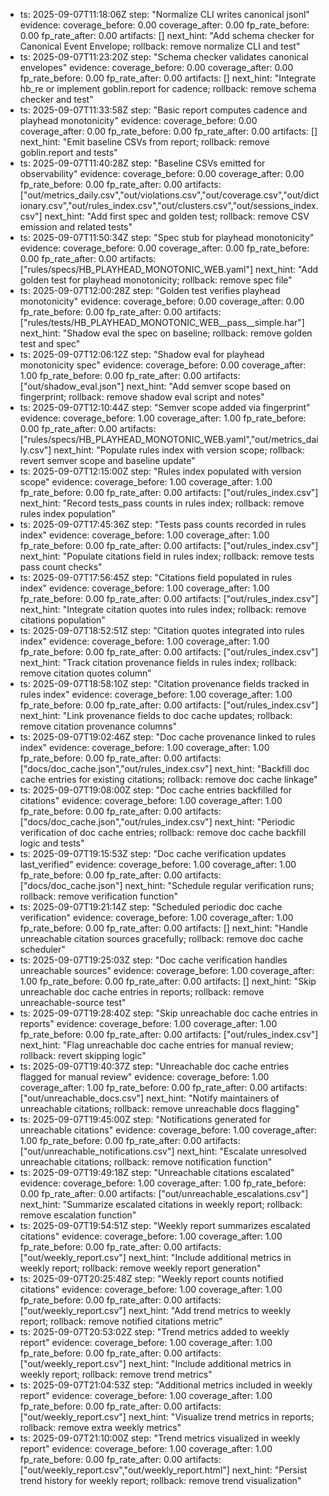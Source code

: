 - ts: 2025-09-07T11:18:06Z
  step: "Normalize CLI writes canonical jsonl"
  evidence:
    coverage_before: 0.00
    coverage_after: 0.00
    fp_rate_before: 0.00
    fp_rate_after: 0.00
    artifacts: []
  next_hint: "Add schema checker for Canonical Event Envelope; rollback: remove normalize CLI and test"
- ts: 2025-09-07T11:23:20Z
  step: "Schema checker validates canonical envelopes"
  evidence:
    coverage_before: 0.00
    coverage_after: 0.00
    fp_rate_before: 0.00
    fp_rate_after: 0.00
    artifacts: []
  next_hint: "Integrate hb_re or implement goblin.report for cadence; rollback: remove schema checker and test"
- ts: 2025-09-07T11:33:58Z
  step: "Basic report computes cadence and playhead monotonicity"
  evidence:
    coverage_before: 0.00
    coverage_after: 0.00
    fp_rate_before: 0.00
    fp_rate_after: 0.00
    artifacts: []
  next_hint: "Emit baseline CSVs from report; rollback: remove goblin.report and tests"
- ts: 2025-09-07T11:40:28Z
  step: "Baseline CSVs emitted for observability"
  evidence:
    coverage_before: 0.00
    coverage_after: 0.00
    fp_rate_before: 0.00
    fp_rate_after: 0.00
    artifacts: ["out/metrics_daily.csv","out/violations.csv","out/coverage.csv","out/dictionary.csv","out/rules_index.csv","out/clusters.csv","out/sessions_index.csv"]
  next_hint: "Add first spec and golden test; rollback: remove CSV emission and related tests"
- ts: 2025-09-07T11:50:34Z
  step: "Spec stub for playhead monotonicity"
  evidence:
    coverage_before: 0.00
    coverage_after: 0.00
    fp_rate_before: 0.00
    fp_rate_after: 0.00
    artifacts: ["rules/specs/HB_PLAYHEAD_MONOTONIC_WEB.yaml"]
  next_hint: "Add golden test for playhead monotonicity; rollback: remove spec file"
- ts: 2025-09-07T12:00:28Z
  step: "Golden test verifies playhead monotonicity"
  evidence:
    coverage_before: 0.00
    coverage_after: 0.00
    fp_rate_before: 0.00
    fp_rate_after: 0.00
    artifacts: ["rules/tests/HB_PLAYHEAD_MONOTONIC_WEB__pass__simple.har"]
  next_hint: "Shadow eval the spec on baseline; rollback: remove golden test and spec"
- ts: 2025-09-07T12:06:12Z
  step: "Shadow eval for playhead monotonicity spec"
  evidence:
    coverage_before: 0.00
    coverage_after: 1.00
    fp_rate_before: 0.00
    fp_rate_after: 0.00
    artifacts: ["out/shadow_eval.json"]
  next_hint: "Add semver scope based on fingerprint; rollback: remove shadow eval script and notes"
- ts: 2025-09-07T12:10:44Z
  step: "Semver scope added via fingerprint"
  evidence:
    coverage_before: 1.00
    coverage_after: 1.00
    fp_rate_before: 0.00
    fp_rate_after: 0.00
    artifacts: ["rules/specs/HB_PLAYHEAD_MONOTONIC_WEB.yaml","out/metrics_daily.csv"]
  next_hint: "Populate rules index with version scope; rollback: revert semver scope and baseline update"
- ts: 2025-09-07T12:15:00Z
  step: "Rules index populated with version scope"
  evidence:
    coverage_before: 1.00
    coverage_after: 1.00
    fp_rate_before: 0.00
    fp_rate_after: 0.00
    artifacts: ["out/rules_index.csv"]
  next_hint: "Record tests_pass counts in rules index; rollback: remove rules index population"
- ts: 2025-09-07T17:45:36Z
  step: "Tests pass counts recorded in rules index"
  evidence:
    coverage_before: 1.00
    coverage_after: 1.00
    fp_rate_before: 0.00
    fp_rate_after: 0.00
    artifacts: ["out/rules_index.csv"]
  next_hint: "Populate citations field in rules index; rollback: remove tests pass count checks"
- ts: 2025-09-07T17:56:45Z
  step: "Citations field populated in rules index"
  evidence:
    coverage_before: 1.00
    coverage_after: 1.00
    fp_rate_before: 0.00
    fp_rate_after: 0.00
    artifacts: ["out/rules_index.csv"]
  next_hint: "Integrate citation quotes into rules index; rollback: remove citations population"
- ts: 2025-09-07T18:52:51Z
  step: "Citation quotes integrated into rules index"
  evidence:
    coverage_before: 1.00
    coverage_after: 1.00
    fp_rate_before: 0.00
    fp_rate_after: 0.00
    artifacts: ["out/rules_index.csv"]
  next_hint: "Track citation provenance fields in rules index; rollback: remove citation quotes column"
- ts: 2025-09-07T18:58:10Z
  step: "Citation provenance fields tracked in rules index"
  evidence:
    coverage_before: 1.00
    coverage_after: 1.00
    fp_rate_before: 0.00
    fp_rate_after: 0.00
    artifacts: ["out/rules_index.csv"]
  next_hint: "Link provenance fields to doc cache updates; rollback: remove citation provenance columns"
- ts: 2025-09-07T19:02:46Z
  step: "Doc cache provenance linked to rules index"
  evidence:
    coverage_before: 1.00
    coverage_after: 1.00
    fp_rate_before: 0.00
    fp_rate_after: 0.00
    artifacts: ["docs/doc_cache.json","out/rules_index.csv"]
  next_hint: "Backfill doc cache entries for existing citations; rollback: remove doc cache linkage"
- ts: 2025-09-07T19:08:00Z
  step: "Doc cache entries backfilled for citations"
  evidence:
    coverage_before: 1.00
    coverage_after: 1.00
    fp_rate_before: 0.00
    fp_rate_after: 0.00
    artifacts: ["docs/doc_cache.json","out/rules_index.csv"]
  next_hint: "Periodic verification of doc cache entries; rollback: remove doc cache backfill logic and tests"
- ts: 2025-09-07T19:15:53Z
  step: "Doc cache verification updates last_verified"
  evidence:
    coverage_before: 1.00
    coverage_after: 1.00
    fp_rate_before: 0.00
    fp_rate_after: 0.00
    artifacts: ["docs/doc_cache.json"]
  next_hint: "Schedule regular verification runs; rollback: remove verification function"
- ts: 2025-09-07T19:21:14Z
  step: "Scheduled periodic doc cache verification"
  evidence:
    coverage_before: 1.00
    coverage_after: 1.00
    fp_rate_before: 0.00
    fp_rate_after: 0.00
    artifacts: []
  next_hint: "Handle unreachable citation sources gracefully; rollback: remove doc cache scheduler"
- ts: 2025-09-07T19:25:03Z
  step: "Doc cache verification handles unreachable sources"
  evidence:
    coverage_before: 1.00
    coverage_after: 1.00
    fp_rate_before: 0.00
    fp_rate_after: 0.00
    artifacts: []
  next_hint: "Skip unreachable doc cache entries in reports; rollback: remove unreachable-source test"
- ts: 2025-09-07T19:28:40Z
  step: "Skip unreachable doc cache entries in reports"
  evidence:
    coverage_before: 1.00
    coverage_after: 1.00
    fp_rate_before: 0.00
    fp_rate_after: 0.00
    artifacts: ["out/rules_index.csv"]
  next_hint: "Flag unreachable doc cache entries for manual review; rollback: revert skipping logic"
- ts: 2025-09-07T19:40:37Z
  step: "Unreachable doc cache entries flagged for manual review"
  evidence:
    coverage_before: 1.00
    coverage_after: 1.00
    fp_rate_before: 0.00
    fp_rate_after: 0.00
    artifacts: ["out/unreachable_docs.csv"]
  next_hint: "Notify maintainers of unreachable citations; rollback: remove unreachable docs flagging"
- ts: 2025-09-07T19:45:00Z
  step: "Notifications generated for unreachable citations"
  evidence:
    coverage_before: 1.00
    coverage_after: 1.00
    fp_rate_before: 0.00
    fp_rate_after: 0.00
    artifacts: ["out/unreachable_notifications.csv"]
  next_hint: "Escalate unresolved unreachable citations; rollback: remove notification function"
- ts: 2025-09-07T19:49:18Z
  step: "Unreachable citations escalated"
  evidence:
    coverage_before: 1.00
    coverage_after: 1.00
    fp_rate_before: 0.00
    fp_rate_after: 0.00
    artifacts: ["out/unreachable_escalations.csv"]
  next_hint: "Summarize escalated citations in weekly report; rollback: remove escalation function"
- ts: 2025-09-07T19:54:51Z
  step: "Weekly report summarizes escalated citations"
  evidence:
    coverage_before: 1.00
    coverage_after: 1.00
    fp_rate_before: 0.00
    fp_rate_after: 0.00
    artifacts: ["out/weekly_report.csv"]
  next_hint: "Include additional metrics in weekly report; rollback: remove weekly report generation"
- ts: 2025-09-07T20:25:48Z
  step: "Weekly report counts notified citations"
  evidence:
    coverage_before: 1.00
    coverage_after: 1.00
    fp_rate_before: 0.00
    fp_rate_after: 0.00
    artifacts: ["out/weekly_report.csv"]
  next_hint: "Add trend metrics to weekly report; rollback: remove notified citations metric"
- ts: 2025-09-07T20:53:02Z
  step: "Trend metrics added to weekly report"
  evidence:
    coverage_before: 1.00
    coverage_after: 1.00
    fp_rate_before: 0.00
    fp_rate_after: 0.00
    artifacts: ["out/weekly_report.csv"]
  next_hint: "Include additional metrics in weekly report; rollback: remove trend metrics"
- ts: 2025-09-07T21:04:53Z
  step: "Additional metrics included in weekly report"
  evidence:
    coverage_before: 1.00
    coverage_after: 1.00
    fp_rate_before: 0.00
    fp_rate_after: 0.00
    artifacts: ["out/weekly_report.csv"]
  next_hint: "Visualize trend metrics in reports; rollback: remove extra weekly metrics"
- ts: 2025-09-07T21:10:00Z
  step: "Trend metrics visualized in weekly report"
  evidence:
    coverage_before: 1.00
    coverage_after: 1.00
    fp_rate_before: 0.00
    fp_rate_after: 0.00
    artifacts: ["out/weekly_report.csv","out/weekly_report.html"]
  next_hint: "Persist trend history for weekly report; rollback: remove trend visualization"
